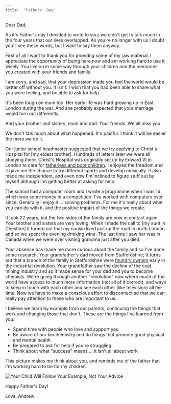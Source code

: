 ```yaml
---
title:  "Fathers' Day"
---
```


Dear Dad, 

As it's Father's day I decided to write to you; we didn't get to talk much in the four years that our lives overlapped. As you're no longer with us I doubt you'll see these words, but I want to say them anyway.

First of all I want to thank you for providng some of my raw material. I appreciate the opportunity of being here now and am working hard to use it wisely. You live on in some way through your children and the memories you created with your friends and family.

I am sorry, and sad, that your depression made you feel the world would be better off without you. It isn't. I wish that you had been able to share what you were feeling, and be able to ask for help.

It's been tough on mum too. Her early life was hard growing up in East London during the war. And she probably expected that your marriage would turn out differently. 

And your brother and sisters, mum and dad. Your friends. We all miss you. 

We don't talk much about what happened. It's painful. I think it will be easier the more we do it.

Our junior school headmaster suggested that we try applying to Christ's Hospital for [my eldest brother]. Hundreds of letters later we were all studying there. Christ's Hospital was originally set up by Edward VI in London to care for [fatherless and poor children](https://www.christs-hospital.org.uk/about-ch/history-of-the-uniform/). I enjoyed the freedom and it gave me the chance to try different sports and develop musically. It also made me independent, and even now I'm inclined to figure stuff out by myself although I'm getting better at asking for help. 

The school had a computer room and I wrote a programme when I was 16 which won some money in a competition. I've worked with computers ever since. Generally I enjoy it ... solving problems. For me it's really about what you can do with it, and the positive impact of the things we create.

It took 22 years, but the two sides of the family are now in contact again. Your brother and sisters are very loving. When I made the call to [my aunt in Cheshire] it turned out that my cousin lived just up the road in north London and so we spent the evening drinking wine. The last time I saw her was in Canada when we were over visiting grandma just after you died.

Your absence has made me more curious about the family and so I've done some research. Your grandfather's dad moved from Staffordshire; tt turns out that a branch of the family in Staffordshire were [foundry owners](https://www.gracesguide.co.uk/Benjamin_Whitehouse_(1833-1913)) early in the industrial revolution. Your grandfather saw the decline of the coal mining industry and so it made sense for your dad and you to become chemists. We're going through another "revolution" now where much of the world have access to much more information (not all of it correct), and ways to keep in touch with each other and see each other (like television) all the time. Now we have to make a conscious effort to disconnect so that we can really pay attention to those who are important to us.

I believe we learn by example from our parents, continuing the things that work and changing those that don't. These are the things I've learned from you:

* Spend time with people who love and support you
* Be aware of our biochemistry and do things that promote good physical and mental health
* Be prepared to ask for help if you're struggling
* Think about what "success" means ... it isn't all about work 

This picture makes me think about you, and reminds me of the father that I'm working hard to be for my children.

![Your Child Will Follow Your Example, Not Your Advice]({{site.url}}/assets/follow-your-example.png)


Happy Father's Day!

Love, Andrew




